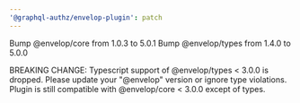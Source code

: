```yaml
---
'@graphql-authz/envelop-plugin': patch
---
```


Bump @envelop/core from 1.0.3 to 5.0.1
Bump @envelop/types from 1.4.0 to 5.0.0

BREAKING CHANGE: Typescript support of @envelop/types < 3.0.0 is dropped. Please update your "@envelop" version or ignore type violations. Plugin is still compatible with @envelop/core < 3.0.0 except of types.
